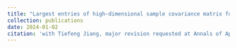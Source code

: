 ```yaml
---
title: "Largest entries of high-dimensional sample covariance matrix for populations of auto-regressive covariance structure: asymptotic theory and phase transition"
collection: publications
date: 2024-01-02
citation: 'with Tiefeng Jiang, major revision requested at Annals of Applied Probability.'
---
```

